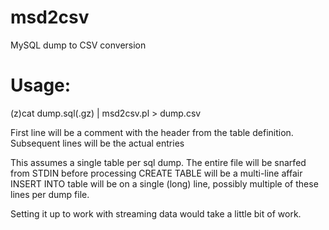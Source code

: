 # msd2csv
MySQL dump to CSV conversion

# Usage:   

  (z)cat dump.sql(.gz) | msd2csv.pl > dump.csv

First line will be a comment with the header from the
table definition.   Subsequent lines will be the actual entries

This assumes a single table per sql dump. The entire file will be snarfed from STDIN before processing
CREATE TABLE will be a multi-line affair
INSERT INTO table will be on a single (long) line, possibly multiple of these lines per dump file.

Setting it up to work with streaming data would take a little bit of work.  
